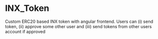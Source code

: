 # INX_Token
Custom ERC20 based INX token with angular frontend. Users can (i) send token, (ii) approve some other user and (iii) send tokens from other users account if approved
